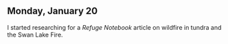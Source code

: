 ## Monday, January 20

I started researching for a *Refuge Notebook* article on wildfire in tundra and the Swan Lake Fire.